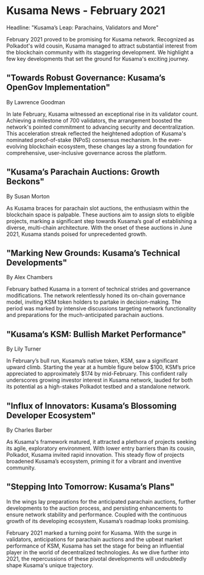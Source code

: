 # Kusama News - February 2021

Headline: "Kusama’s Leap: Parachains, Validators and More"

February 2021 proved to be promising for Kusama network. Recognized as
Polkadot's wild cousin, Kusama managed to attract substantial interest from the
blockchain community with its staggering development. We highlight a few key
developments that set the ground for Kusama's exciting journey.

## "Towards Robust Governance: Kusama’s OpenGov Implementation"

By Lawrence Goodman

In late February, Kusama witnessed an exceptional rise in its validator count.
Achieving a milestone of 700 validators, the arrangement boosted the network's
pointed commitment to advancing security and decentralization. This acceleration
streak reflected the heightened adoption of Kusama's nominated proof-of-stake
(NPoS) consensus mechanism. In the ever-evolving blockchain ecosystem, these
changes lay a strong foundation for comprehensive, user-inclusive governance
across the platform.

## "Kusama’s Parachain Auctions: Growth Beckons"

By Susan Morton

As Kusama braces for parachain slot auctions, the enthusiasm within the
blockchain space is palpable. These auctions aim to assign slots to eligible
projects, marking a significant step towards Kusama’s goal of establishing a
diverse, multi-chain architecture. With the onset of these auctions in June
2021, Kusama stands poised for unprecedented growth.

## "Marking New Grounds: Kusama’s Technical Developments"

By Alex Chambers

February bathed Kusama in a torrent of technical strides and governance
modifications. The network relentlessly honed its on-chain governance model,
inviting KSM token holders to partake in decision-making. The period was marked
by intensive discussions targeting network functionality and preparations for
the much-anticipated parachain auctions.

## "Kusama’s KSM: Bullish Market Performance"

By Lily Turner

In February’s bull run, Kusama’s native token, KSM, saw a significant upward
climb. Starting the year at a humble figure below $100, KSM’s price appreciated
to approximately $174 by mid-February. This confident rally underscores growing
investor interest in Kusama network, lauded for both its potential as a
high-stakes Polkadot testbed and a standalone network.

## "Influx of Innovators: Kusama’s Blossoming Developer Ecosystem"

By Charles Barber

As Kusama's framework matured, it attracted a plethora of projects seeking its
agile, exploratory environment. With lower entry barriers than its cousin,
Polkadot, Kusama invited rapid innovation. This steady flow of projects
broadened Kusama’s ecosystem, priming it for a vibrant and inventive community.

## "Stepping Into Tomorrow: Kusama’s Plans"

In the wings lay preparations for the anticipated parachain auctions, further
developments to the auction process, and persisting enhancements to ensure
network stability and performance. Coupled with the continuous growth of its
developing ecosystem, Kusama’s roadmap looks promising.

February 2021 marked a turning point for Kusama. With the surge in validators,
anticipations for parachain auctions and the upbeat market performance of KSM,
Kusama has set the stage for being an influential player in the world of
decentralized technologies. As we dive further into 2021, the repercussions of
these pivotal developments will undoubtedly shape Kusama's unique trajectory.
